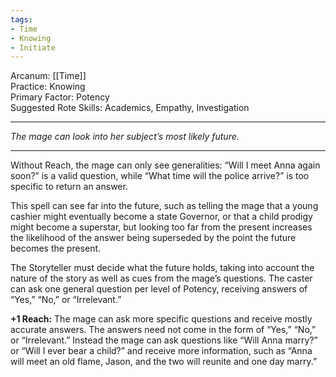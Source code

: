 ```yaml
---
tags:
- Time
- Knowing
- Initiate
---
```


Arcanum: [[Time]]\
Practice: Knowing\
Primary Factor: Potency\
Suggested Rote Skills: Academics, Empathy, Investigation

---

_The mage can look into her subject’s most likely future._

---

Without Reach, the mage can only see generalities: “Will I meet Anna again soon?” is a valid question, while “What time will the police arrive?” is too specific to return an answer.

This spell can see far into the future, such as telling the mage that a young cashier might eventually become a state Governor, or that a child prodigy might become a superstar, but looking too far from the present increases the likelihood of the answer being superseded by the point the future becomes the present.

The Storyteller must decide what the future holds, taking into account the nature of the story as well as cues from the mage’s questions. The caster can ask one general question per level of Potency, receiving answers of “Yes,” “No,” or “Irrelevant.”

**+1 Reach:** The mage can ask more specific questions and receive mostly accurate answers. The answers need not come in the form of “Yes,” “No,” or “Irrelevant.” Instead the mage can ask questions like “Will Anna marry?” or “Will I ever bear a child?” and receive more information, such as “Anna will meet an old flame, Jason, and the two will reunite and one day marry.”